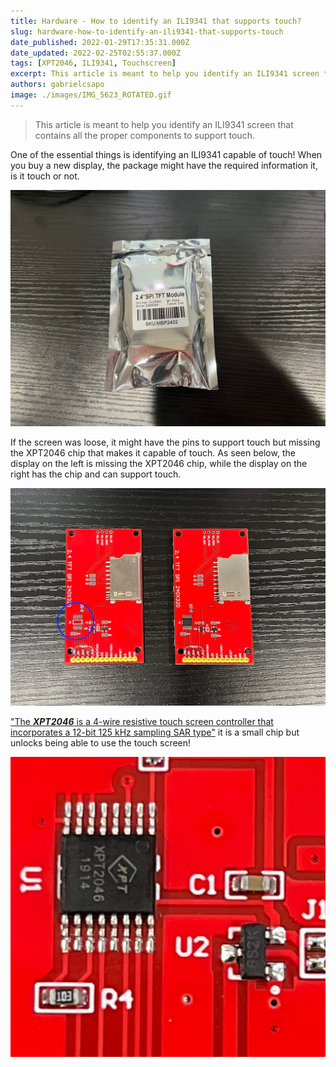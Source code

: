 ```yaml
---
title: Hardware - How to identify an ILI9341 that supports touch?
slug: hardware-how-to-identify-an-ili9341-that-supports-touch
date_published: 2022-01-29T17:35:31.000Z
date_updated: 2022-02-25T02:55:37.000Z
tags: [XPT2046, ILI9341, Touchscreen]
excerpt: This article is meant to help you identify an ILI9341 screen that contains all the proper components to support touch.
authors: gabrielcsapo
image: ./images/IMG_5623_ROTATED.gif
---
```


> This article is meant to help you identify an ILI9341 screen that contains all the proper components to support touch.

One of the essential things is identifying an ILI9341 capable of touch! When you buy a new display, the package might have the required information it, is it touch or not.

<!-- truncate -->

![An ILI9341 display that is capable of touch!](./images/IMG_5508.jpeg)

If the screen was loose, it might have the pins to support touch but missing the XPT2046 chip that makes it capable of touch. As seen below, the display on the left is missing the XPT2046 chip, while the display on the right has the chip and can support touch.

![Two seemingly similar ILI9341 displays. The display on the left is missing the required XPT2046 chip.](./images/IMG_5506-1.jpeg)

["The **_XPT2046_** is a 4-wire resistive touch screen controller that incorporates a 12-bit 125 kHz sampling SAR type"](https://www.google.com/url?sa=t&rct=j&q=&esrc=s&source=web&cd=&ved=2ahUKEwi_uZmw1sT1AhXfIEQIHXrFAncQFnoECAYQAQ&url=https%3A%2F%2Fldm-systems.ru%2Ff%2Fdoc%2Fcatalog%2FHY-TFT-2%2C8%2FXPT2046.pdf&usg=AOvVaw3zbUPXSfkIyFFoCL1HGraq) it is a small chip but unlocks being able to use the touch screen!

![A close-up view of the **_[XPT2046](https://www.google.com/url?sa=t&rct=j&q=&esrc=s&source=web&cd=&ved=2ahUKEwi_uZmw1sT1AhXfIEQIHXrFAncQFnoECAYQAQ&url=https%3A%2F%2Fldm-systems.ru%2Ff%2Fdoc%2Fcatalog%2FHY-TFT-2%2C8%2FXPT2046.pdf&usg=AOvVaw3zbUPXSfkIyFFoCL1HGraq). _**](./images/IMG_5510.jpeg)
